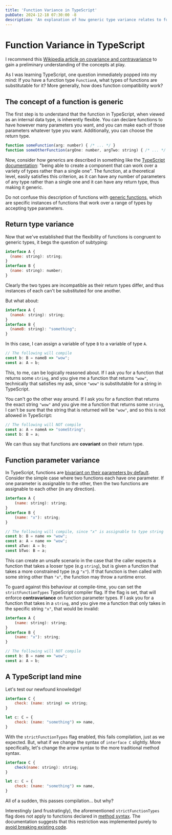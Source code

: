 ```yaml
---
title: 'Function Variance in TypeScript'
pubDate: 2024-12-18 07:30:00 -8
description: 'An explanation of how generic type variance relates to functions, and how that is reflected in TypeScript.'
---
```

# Function Variance in TypeScript

I recommend this [Wikipedia article on covariance and contravariance](https://en.wikipedia.org/wiki/Covariance_and_contravariance_(computer_science)) to gain a preliminary understanding of the concepts at play.

As I was learning TypeScript, one question immediately popped into my mind: If you have a function type  `FunctionA`, what types of functions are substitutable for it? More generally, how does function compatibility work?

## The concept of a function is generic

The first step is to understand that the function in TypeScript, when viewed as an internal data type, is inherently flexible. You can declare functions to have however many parameters you want, and you can make each of those parameters whatever type you want. Additionally, you can choose the return type.

```js
function someFunction(arg: number) { /* ... */ }
function someOtherFunction(argOne: number, argTwo: string) { /* ... */ }
```

Now, consider how generics are described in something like the [TypeScript documentation](https://www.typescriptlang.org/docs/handbook/2/generics.html): "being able to create a component that can work over a variety of types rather than a single one". The function, at a theoretical level, easily satisfies this criterion, as it can have any number of parameters of any type rather than a single one and it can have any return type, thus making it generic.

Do not confuse this description of functions with [generic functions](https://www.typescriptlang.org/docs/handbook/2/generics.html#generic-types), which are specific instances of functions that work over a range of types by accepting type parameters.

## Return type variance

Now that we've established that the flexibility of functions is congruent to generic types, it begs the question of subtyping:
```js
interface A { 
  (name: string): string;
}
interface B { 
  (name: string): number;
}
```

Clearly the two types are incompatible as their return types differ, and thus instances of each can't be substituted for one another. 

But what about:
```js
interface A { 
  (nameA: string): string;
}
interface B { 
  (nameB: string): "something";
}
```

In this case, I can assign a variable of type `B` to a variable of type `A`.
```js
// The following will compile
const b: B = nameB => "wow";
const a: A = b;
```

This, to me, can be logically reasoned about. If I ask you for a function that returns some `string`, and you give me a function that returns `"wow"`, technically that satisfies my ask, since `"wow"` is substitutable for a string in TypeScript.

You can't go the other way around. If I ask you for a function that returns the exact string `"wow"` and you give me a function that returns some `string`, I can't be sure that the string that is returned will be `"wow"`, and so this is not allowed in TypeScript:
```js
// The following will NOT compile
const a: A = nameA => "someString";
const b: B = a;
```

We can thus say that functions are **covariant** on their return type.

## Function parameter variance

In TypeScript, functions are [bivariant on their parameters by default](https://www.typescriptlang.org/docs/handbook/type-compatibility.html#function-parameter-bivariance). Consider the simple case where two functions each have one parameter. If one parameter is assignable to the other, then the two functions are assignable to each other (in any direction).

```js
interface A {
    (name: string): string;
}
interface B {
    (name: "x"): string;
}

// The following will compile, since "x" is assignable to type string
const b: B = name => "wow";
const a: A = name => "wow";
const aTwo: A = b;
const bTwo: B = a;
```

This can create an unsafe scenario in the case that the caller expects a function that takes a looser type (e.g `string`), but is given a function that takes a more constrained type (e.g `"x"`). If that function is then called with some string other than `"x"`, the function may throw a runtime error.

To guard against this behaviour at compile-time, you can set the `strictFunctionTypes` TypeScript compiler flag. If the flag is set, that will enforce **contravariance** on function parameter types. If I ask you for a function that takes in a `string`, and you give me a function that only takes in the specific string `"x"`, that would be invalid:
```js
interface A {
    (name: string): string;
}
interface B {
    (name: "x"): string;
}

// The following will NOT compile
const b: B = name => "wow";
const a: A = b;
```

## A TypeScript land mine

Let's test our newfound knowledge!

```js
interface C {
    check: (name: string) => string;
}

let c: C = {
    check: (name: "something") => name,
}
```

With the `strictFunctionTypes` flag enabled, this fails compilation, just as we expected. But, what if we change the syntax of `interface C` slightly. More specifically, let's change the arrow syntax to the more traditional method syntax.
```js
interface C {
    check(name: string): string;
}

let c: C = {
    check: (name: "something") => name,
}
```

All of a sudden, this passes compilation... but why?

Interestingly (and frustratingly), the aforementioned `strictFunctionTypes` flag does not apply to functions declared in [method syntax](https://developer.mozilla.org/en-US/docs/Web/JavaScript/Reference/Functions/Method_definitions). The documentation suggests that this restriction was implemented purely to [avoid breaking existing code](https://www.typescriptlang.org/tsconfig/#strictFunctionTypes).